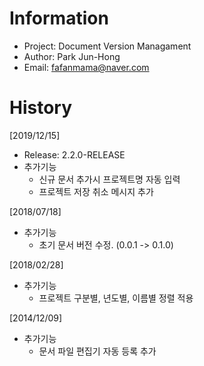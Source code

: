# Information 
- Project: Document Version Managament
- Author: Park Jun-Hong
- Email: fafanmama@naver.com

# History
[2019/12/15]
- Release: 2.2.0-RELEASE
- 추가기능
  + 신규 문서 추가시 프로젝트명 자동 입력
  +  프로젝트 저장 취소 메시지 추가

[2018/07/18]
- 추가기능
  + 초기 문서 버전 수정. (0.0.1 -> 0.1.0)

[2018/02/28]
- 추가기능
  + 프로젝트 구분별, 년도별, 이름별 정렬 적용

[2014/12/09]
- 추가기능
  + 문서 파일 편집기 자동 등록 추가
		